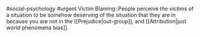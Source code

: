 #social-psychology #urgent
Victim Blaming::People perceive the victims of a situation to be somehow deserving of the situation that they are in because you are not in the [[Prejudice|out-group]], and [[Attribution|just world phenomena bias]].
<!--SR:!2023-11-09,2,190-->
